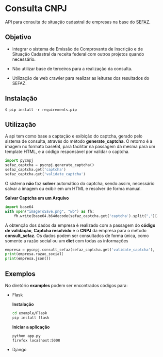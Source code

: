 # Consulta CNPJ 

API para consulta de situação cadastral de empresas na base do [SEFAZ](https://www.receita.fazenda.gov.br/pessoajuridica/cnpj/cnpjreva/cnpjreva_solicitacao.asp).

## Objetivo
* Integrar o sistema de Emissão de Comprovante de Inscrição e de Situação Cadastral da receita federal com outros projetos
quando necessário.

* Não utilizar base de terceiros para a realização da consulta.

* Utilização de web crawler para realizar as leituras dos resultados do SEFAZ.

## Instalação
```shell
$ pip install -r requirements.pip
```

## Utilização
A api tem como base a captação e exibição do captcha, gerado pelo sistema de consulta, através do método 
**generate_captcha**. O retorno é a imagem no formato base64, para facilitar na passagem da mesma para um template HTML,
e a código responsável por validar o captcha.

```python
import pycnpj
sefaz_captcha = pycnpj.generate_captcha()
sefaz_captcha.get('captcha')
sefaz_captcha.get('validate_captcha')
```

O sistema **não** faz **solver** automático do captcha, sendo assim, necessário salvar a imagem ou exibir em um HTML e resolver
de forma manual.

**Salvar Captcha em um Arquivo**
```python
import base64
with open("imageToSave.png", "wb") as fh:
    fh.write(base64.b64decode(sefaz_captcha.get('captcha').split(",")[-1]))
```


A obtenção dos dados da empresa é realizado com a passagem do **código de validação**, **Captcha resolvido** e o **CNPJ** da empresa
para o método **consult_sefaz**.
Os dados podem ser consultados de forma única, como somente a razão social ou um **dict** com todas as informações


```python
empresa = pycnpj.consult_sefaz(sefaz_captcha.get('validate_captcha'), 'AsCv98', '06.990.590/0002-04')
print(empresa.razao_social)
print(empresa.json())
```

## Exemplos

No diretório **examples** podem ser encontrados códigos para:
* Flask

    **Instalação**
    ```bash
    cd example/Flask
    pip install flask
    ```
    
    **Iniciar a aplicação**
    ```bash
    python app.py
    firefox localhost:5000
    ```
* Django